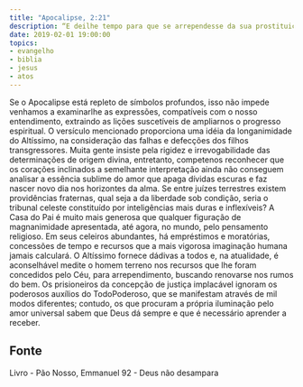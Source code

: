 ```yaml
---
title: "Apocalipse, 2:21"
description: “E dei­lhe tempo para que se arrependesse da sua prostituição e não se arrependeu.”
date: 2019-02-01 19:00:00
topics: 
- evangelho
- biblia
- jesus
- atos
---
```


Se o Apocalipse está repleto de símbolos profundos, isso não impede
venhamos a examinar­lhe as expressões, compatíveis com o nosso entendimento,
extraindo as lições suscetíveis de ampliar­nos o progresso espiritual.
O versículo mencionado proporciona uma idéia da longanimidade do
Altíssimo, na consideração das falhas e defecções dos filhos transgressores.
Muita gente insiste pela rigidez e irrevogabilidade das determinações de
origem divina, entretanto, compete­nos reconhecer que os corações inclinados a
semelhante interpretação ainda não conseguem analisar a essência sublime do amor
que apaga dívidas escuras e faz nascer novo dia nos horizontes da alma.
Se entre juízes terrestres existem providências fraternas, qual seja a da
liberdade sob condição, seria o tribunal celeste constituído por inteligências mais
duras e inflexíveis?
A Casa do Pai é muito mais generosa que qualquer figuração de
magnanimidade apresentada, até agora, no mundo, pelo pensamento religioso. Em
seus celeiros abundantes, há empréstimos e moratórias, concessões de tempo e
recursos que a mais vigorosa imaginação humana jamais calculará.
O Altíssimo fornece dádivas a todos e, na atualidade, é aconselhável medite
o homem terreno nos recursos que lhe foram concedidos pelo Céu, para
arrependimento, buscando renovar­se nos rumos do bem.
Os prisioneiros da concepção de justiça implacável ignoram os poderosos
auxílios do Todo­Poderoso, que se manifestam através de mil modos diferentes;
contudo, os que procuram a própria iluminação pelo amor universal sabem que Deus
dá sempre e que é necessário aprender a receber.




## Fonte
Livro - Pão Nosso, Emmanuel
92 - Deus não desampara
